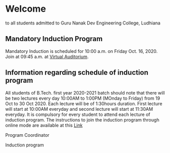 # Welcome

to all students admitted to Guru Nanak Dev Engineering College, Ludhiana

## Mandatory Induction Program

Mandatory Induction is scheduled for 10:00 a.m. on Friday Oct. 16, 2020. Join at 09:45 a.m. at [Virtual Auditorium](https://gndec.ac.in/?q=node/503/).

## Information regarding schedule of induction program

All students of B.Tech. first year 2020-2021 batch should note that there will be two lectures every day 10:00AM to 1:00PM (MOnday to Friday) from 19 Oct to 30 Oct 2020. Each lecture will be of 1:30hours duration. First lecture will start at 10:00AM everyday and second lecture will start at 11:30AM everyday. It is compulsory for every student to attend each lecture of induction program. The instructions to join the induction program through online mode are available at this [Link](http://gdy.club/gne20)

Program Coordinator

Induction program
